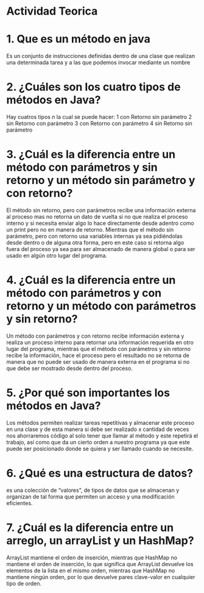 # Actividad Teorica

# 1. Que es un método en java
Es un conjunto de instrucciones definidas dentro de una clase que realizan una determinada tarea y a las que podemos invocar mediante un nombre

# 2. ¿Cuáles son los cuatro tipos de métodos en Java?
Hay cuatros tipos n la cual se puede hacer:
1 con Retorno sin parámetro
2 sin Retorno con parámetro
3 con Retorno con parámetro
4 sin Retorno sin parámetro

# 3. ¿Cuál es la diferencia entre un método con parámetros y sin retorno y un método sin parámetro y con retorno?
El método sin retorno, pero con parámetros recibe una información externa al proceso mas no retorna un dato de vuelta si no que realiza el proceso interno y si necesita enviar algo lo hace directamente desde adentro como un print pero no en manera de retorno. Mientras que el método sin parámetro, pero con retorno usa variables internas ya sea pidiéndolas desde dentro o de alguna otra forma, pero en este caso si retorna algo fuera del proceso ya sea para ser almacenado de manera global o para ser usado en algún otro lugar del programa.
# 4. ¿Cuál es la diferencia entre un método con parámetros y con retorno y un método con parámetros y sin retorno?
Un método con parámetros y con retorno recibe información externa y realiza un proceso interno para retornar una información requerida en otro lugar del programa, mientras que el método con parámetros y sin retorno recibe la información, hace el proceso pero el resultado no se retorna de manera que no puede ser usado de manera externa en el programa si no que debe ser mostrado desde dentro del proceso.
# 5. ¿Por qué son importantes los métodos en Java?
Los métodos permiten realizar tareas repetitivas y almacenar este proceso en una clase y de esta manera si debe ser realizado x cantidad de veces nos ahorraremos código al solo tener que llamar al método y este repetirá el trabajo, así como que da un cierto orden a nuestro programa ya que este puede ser posicionado donde se quiera y ser llamado cuando se necesite.
# 6. ¿Qué es una estructura de datos?
es una colección de “valores”, de tipos de datos que se almacenan y organizan de tal forma que permiten un acceso y una modificación eficientes.

# 7. ¿Cuál es la diferencia entre un arreglo, un arrayList y un HashMap?
ArrayList mantiene el orden de inserción, mientras que HashMap no mantiene el orden de inserción, lo que significa que ArrayList devuelve los elementos de la lista en el mismo orden, mientras que HashMap no mantiene ningún orden, por lo que devuelve pares clave-valor en cualquier tipo de orden.

